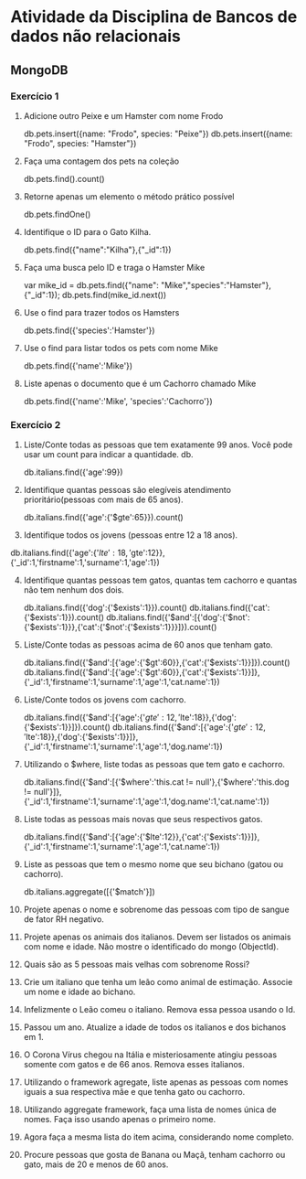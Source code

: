 

# Atividade da Disciplina de Bancos de dados não relacionais

## MongoDB

### Exercício 1

1. Adicione outro Peixe e um Hamster com nome Frodo
	
	db.pets.insert({name: "Frodo", species: "Peixe"})
	db.pets.insert({name: "Frodo", species: "Hamster"})

2. Faça uma contagem dos pets na coleção
	
	db.pets.find().count()
	
3. Retorne apenas um elemento o método prático possível

	db.pets.findOne()

4. Identifique o ID para o Gato Kilha.
 
	db.pets.find({"name":"Kilha"},{"_id":1})

5. Faça uma busca pelo ID e traga o Hamster Mike
   
	var mike_id = db.pets.find({"name": "Mike","species":"Hamster"},{"_id":1});
	db.pets.find(mike_id.next())   


6. Use o find para trazer todos os Hamsters

	db.pets.find({'species':'Hamster'})

7. Use o find para listar todos os pets com nome Mike
	
	db.pets.find({'name':'Mike'})
	
8. Liste apenas o documento que é um Cachorro chamado Mike

	 db.pets.find({'name':'Mike', 'species':'Cachorro'})
	 

### Exercício 2


1. Liste/Conte todas as pessoas que tem exatamente 99 anos. Você pode usar um count para indicar a quantidade.
db.

	db.italians.find({'age':99})

2. Identifique quantas pessoas são elegíveis atendimento prioritário(pessoas com mais de 65 anos).

	db.italians.find({'age':{'$gte':65}}).count()

3. Identifique todos os jovens (pessoas entre 12 a 18 anos).

 db.italians.find({'age':{'$lte':18,'$gte':12}},{'_id':1,'firstname':1,'surname':1,'age':1})

4. Identifique quantas pessoas tem gatos, quantas tem cachorro e quantas não tem nenhum dos dois.

   db.italians.find({'dog':{'$exists':1}}).count()
   db.italians.find({'cat':{'$exists':1}}).count()
   db.italians.find({'$and':[{'dog':{'$not':{'$exists':1}}},{'cat':{'$not':{'$exists':1}}}]}).count()
   
5. Liste/Conte todas as pessoas acima de 60 anos que tenham gato.
	
	db.italians.find({'$and':[{'age':{'$gt':60}},{'cat':{'$exists':1}}]}).count()
	db.italians.find({'$and':[{'age':{'$gt':60}},{'cat':{'$exists':1}}]},{'_id':1,'firstname':1,'surname':1,'age':1,'cat.name':1})
	
6. Liste/Conte todos os jovens com cachorro.

	db.italians.find({'$and':[{'age':{'$gte':12,'$lte':18}},{'dog':{'$exists':1}}]}).count()
	db.italians.find({'$and':[{'age':{'$gte':12,'$lte':18}},{'dog':{'$exists':1}}]},{'_id':1,'firstname':1,'surname':1,'age':1,'dog.name':1})


7. Utilizando o $where, liste todas as pessoas que tem gato e cachorro.
	
   db.italians.find({'$and':[{'$where':'this.cat != null'},{'$where':'this.dog != null'}]},{'_id':1,'firstname':1,'surname':1,'age':1,'dog.name':1,'cat.name':1})


8. Liste todas as pessoas mais novas que seus respectivos gatos.
   
   db.italians.find({'$and':[{'age':{'$lte':12}},{'cat':{'$exists':1}}]},{'_id':1,'firstname':1,'surname':1,'age':1,'cat.name':1})

9. Liste as pessoas que tem o mesmo nome que seu bichano (gatou ou cachorro).

	db.italians.aggregate([{'$match'}])

10. Projete apenas o nome e sobrenome das pessoas com tipo de sangue de fator RH negativo.

11. Projete apenas os animais dos italianos. Devem ser listados os animais com nome e idade. Não mostre o identificado do mongo (ObjectId).

12. Quais são as 5 pessoas mais velhas com sobrenome Rossi?

13. Crie um italiano que tenha um leão como animal de estimação. Associe um nome e idade ao bichano.

14. Infelizmente o Leão comeu o italiano. Remova essa pessoa usando o Id.

15. Passou um ano. Atualize a idade de todos os italianos e dos bichanos em 1.

16. O Corona Vírus chegou na Itália e misteriosamente atingiu pessoas somente com gatos e de 66 anos. Remova esses italianos.

17. Utilizando o framework agregate, liste apenas as pessoas com nomes iguais a sua respectiva mãe e que tenha gato ou cachorro.

18. Utilizando aggregate framework, faça uma lista de nomes única de nomes. Faça isso usando apenas o primeiro nome.

19. Agora faça a mesma lista do item acima, considerando nome completo.

20. Procure pessoas que gosta de Banana ou Maçã, tenham cachorro ou gato, mais de 20 e menos de 60 anos.

	